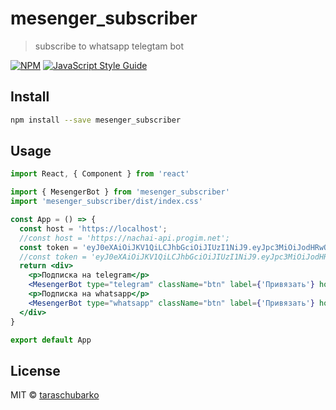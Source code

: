 # mesenger_subscriber

> subscribe to whatsapp telegtam bot

[![NPM](https://img.shields.io/npm/v/mesenger_subscriber.svg)](https://www.npmjs.com/package/mesenger_subscriber) [![JavaScript Style Guide](https://img.shields.io/badge/code_style-standard-brightgreen.svg)](https://standardjs.com)

## Install

```bash
npm install --save mesenger_subscriber
```

## Usage

```jsx
import React, { Component } from 'react'

import { MesengerBot } from 'mesenger_subscriber'
import 'mesenger_subscriber/dist/index.css'

const App = () => {
  const host = 'https://localhost';
  //const host = 'https://nachai-api.progim.net';
  const token = 'eyJ0eXAiOiJKV1QiLCJhbGciOiJIUzI1NiJ9.eyJpc3MiOiJodHRwOlwvXC9sb2NhbGhvc3Q6ODA4NVwvYXBpXC92MFwvYXV0aFwvbG9naW4iLCJpYXQiOjE2NDE5MTEyOTgsImV4cCI6MTY0MzEyMDg5OCwibmJmIjoxNjQxOTExMjk4LCJqdGkiOiJoZXV1VWhUTHZCWU5VSEFLIiwic3ViIjoiYjJjZDZkY2ItNzNjMS00MWYxLWIyNDQtN2M5MWFlOTFiY2NlIiwicHJ2IjoiMjNiZDVjODk0OWY2MDBhZGIzOWU3MDFjNDAwODcyZGI3YTU5NzZmNyJ9.EiAqY8zjNdHfP3LnjhLweXEzcd1djqPjdjJhdBJ2328';
  //const token = 'eyJ0eXAiOiJKV1QiLCJhbGciOiJIUzI1NiJ9.eyJpc3MiOiJodHRwczpcL1wvbmFjaGFpLWFwaS5wcm9naW0ubmV0XC9hcGlcL3YwXC9hdXRoXC9sb2dpbiIsImlhdCI6MTY0MTkwNDY3OSwiZXhwIjoxNjQzMTE0Mjc5LCJuYmYiOjE2NDE5MDQ2NzksImp0aSI6ImtiekpramNZT2IwTndNQ3giLCJzdWIiOjIsInBydiI6IjIzYmQ1Yzg5NDlmNjAwYWRiMzllNzAxYzQwMDg3MmRiN2E1OTc2ZjcifQ.TQJMMjTEx2GgkAKoN1x8m10sYyGHe8KVLVNObPVTOmQ';
  return <div>
    <p>Подписка на telegram</p>
    <MesengerBot type="telegram" className="btn" label={'Привязать'} host={host} token={token} />
    <p>Подписка на whatsapp</p>
    <MesengerBot type="whatsapp" className="btn" label={'Привязать'} host={host} token={token} />
  </div>
}

export default App
```

## License

MIT © [taraschubarko](https://github.com/taraschubarko)

